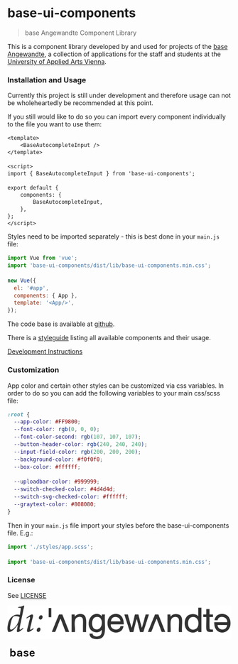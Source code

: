 # base-ui-components

> base Angewandte Component Library

This is a component library developed by and used for projects of the
[base Angewandte](https://base.uni-ak.ac.at),
a collection of applications for the staff and students at the [University of
Applied Arts Vienna](https://www.dieangewandte.at).

### Installation and Usage

<!---
Install via:
```
npm i base-ui-components
```
-->

Currently this project is still under development and therefore usage
can not be wholeheartedly be recommended at this point.

If you still would like to do so you can import every component individually to the file you want to use them:

```vue
<template>
    <BaseAutocompleteInput />
</template>

<script>
import { BaseAutocompleteInput } from 'base-ui-components';

export default {
    components: {
        BaseAutocompleteInput,
    },
};
</script>
```
Styles need to be imported separately - this is best done in your `main.js` file:

```js
import Vue from 'vue';
import 'base-ui-components/dist/lib/base-ui-components.min.css';

new Vue({
  el: '#app',
  components: { App },
  template: '<App/>',
});
```

The code base is available at [github](https://github.com/base-angewandte/ui-components).

There is a [styleguide](https://base-angewandte.github.io/base-ui-components/) listing all available components and their usage.

[Development Instructions](buildSetup.md)

### Customization

App color and certain other styles can be customized via css variables.
In order to do so you can add the following variables to your main css/scss file:

```css
:root {
  --app-color: #FF9800;
  --font-color: rgb(0, 0, 0);
  --font-color-second: rgb(107, 107, 107);
  --button-header-color: rgb(240, 240, 240);
  --input-field-color: rgb(200, 200, 200);
  --background-color: #f0f0f0;
  --box-color: #ffffff;

  --uploadbar-color: #999999;
  --switch-checked-color: #4d4d4d;
  --switch-svg-checked-color: #ffffff;
  --graytext-color: #808080;
}
```
Then in your `main.js` file import your styles before the base-ui-components file. E.g.:

```js
import './styles/app.scss';

import 'base-ui-components/dist/lib/base-ui-components.min.css';
```


### License

See [LICENSE](LICENSE.md)


<!-- logo angewandte -->
![alt text](static/angewandte-logo.svg "Angewandte")
<!-- logo base -->
![alt text](static/base.png "base Angewandte")
<!-- logo zukunvt?  or anything else? -->

